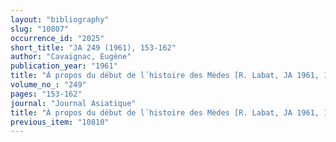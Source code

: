 ```yaml
---
layout: "bibliography"
slug: "10807"
occurrence_id: "2025"
short_title: "JA 249 (1961), 153-162"
author: "Cavaignac, Eugène"
publication_year: "1961"
title: "À propos du début de l´histoire des Mèdes [R. Labat, JA 1961, 1-12]"
volume_no_: "249"
pages: "153-162"
journal: "Journal Asiatique"
title: "À propos du début de l´histoire des Mèdes [R. Labat, JA 1961, 1-12]"
previous_item: "10810"
---
```

